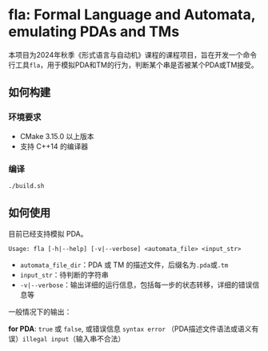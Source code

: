 # fla: Formal Language and Automata, emulating PDAs and TMs

本项目为2024年秋季《形式语言与自动机》课程的课程项目，旨在开发一个命令行工具`fla`，用于模拟PDA和TM的行为，判断某个串是否被某个PDA或TM接受。

## 如何构建

### 环境要求

- CMake 3.15.0 以上版本
- 支持 C++14 的编译器

### 编译

```bash
./build.sh
```

## 如何使用

目前已经支持模拟 PDA。

```
Usage: fla [-h|--help] [-v|--verbose] <automata_file> <input_str>
```

- `automata_file_dir`：PDA 或 TM 的描述文件，后缀名为`.pda`或`.tm`
- `input_str`：待判断的字符串
- `-v|--verbose`：输出详细的运行信息，包括每一步的状态转移，详细的错误信息等

一般情况下的输出：

__for PDA__: `true` 或 `false`, 或错误信息 `syntax error` （PDA描述文件语法或语义有误）`illegal input`（输入串不合法）